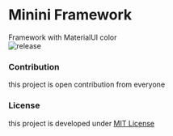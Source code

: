 # Minini Framework

Framework with MaterialUI color  
![release](https://img.shields.io/badge/version-0.1.0--alpha-lightgrey.svg)
  
### Contribution
this project is open contribution from everyone  
  
### License
this project is developed under [MIT License](https://github.com/dhanyn10/minini/blob/master/LICENSE)